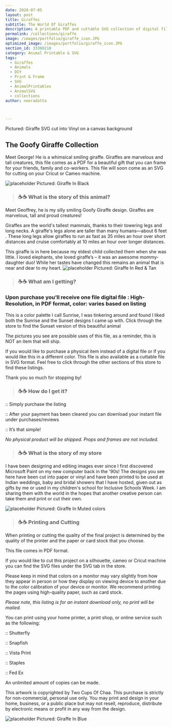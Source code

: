 ```yaml
---
date: 2020-07-05
layout: post
title: Giraffes
subtitle: The World Of Giraffes 
description: A printable PDF and cuttable SVG collection of digital files
permalink: /collections/giraffe
image: /images/portfolio/giraffe_icon.JPG
optimized_image: /images/portfolio/giraffe_icon.JPG
section_id: 33360210
category: Animal Printable & SVG
tags:
  - Giraffes
  - Animals
  - DIY
  - Print & Frame
  - SVG
  - AnimalPrintables
  - AnimalSVG
  - collections
author: neeradatta



---
```

Pictured: Giraffe SVG cut into Vinyl on a canvas background

## The Goofy Giraffe Collection

Meet George! He is a whimsical smiling giraffe. Giraffes are marvelous and tall creatures, this file comes as a PDF for a beautiful gift that you can frame for your friends, family and co-workers. This file will soon come as an SVG for cutting on your Cricut or Cameo machine. 

<img src="https://i.etsystatic.com/21226651/r/il/093529/2598871128/il_1588xN.2598871128_kcpw.jpg" alt="placeholder" title = GiraffeInBlack>
 Pictured: Giraffe In Black

> ### ☕☕ What is the story of this animal? 

Meet Geoffrey, he is my silly smiling Goofy Giraffe design. Giraffes are marvelous, tall and proud creatures!

Giraffes are the world's tallest mammals, thanks to their towering legs and long necks. A giraffe's legs alone are taller than many humans—about 6 feet . These long legs allow giraffes to run as fast as 35 miles an hour over short distances and cruise comfortably at 10 miles an hour over longer distances.

This giraffe is in here because my eldest child collected them when she was little. I loved elephants, she loved giraffe’s – it was an awesome mommy-daughter duo! While her tastes have changed this remains an animal that is near and dear to my heart.
<img src="https://i.etsystatic.com/21226651/r/il/21985a/2598891982/il_1588xN.2598891982_4bf2.jpg" alt="placeholder" title = GiraffeRedTan>
Pictured: Giraffe In Red & Tan

> ### ☕☕ What am I getting? 

### Upon purchase you’ll receive one file digital file : High-Resolution, in PDF format, color: varies based on listing

This is a color palette I call Sunrise, I was tinkering around and found I liked both the Sunrise and the Sunset designs I came up with. Click through the store to find the Sunset version of this beautiful animal

The pictures you see are possible uses of this file, as a reminder, this is NOT an item that will ship.

If you would like to purchase a physical item instead of a digital file or if you would like this in a different color. This file is also available as a cuttable file in SVG format. Feel free to click through the other sections of this store to find these listings.

Thank you so much for stopping by!

> ### ☕☕ How do I get it? 

:: Simply purchase the listing

:: After your payment has been cleared you can download your instant file under purchases/reviews

:: It’s that simple!

*No physical product will be shipped. Props and frames are not included.*





> ### ☕☕ What is the story of my store 

I have been designing and editing images ever since I first discovered Microsoft Paint on my new computer back in the '90s! The designs you see here have been cut into paper or vinyl and have been printed to be used at Indian weddings, baby and bridal showers that I have hosted, given out as gifts by me or used in my children's school for Inclusive Schools Week. I am sharing them with the world in the hopes that another creative person can take them and print or cut their own.



<img src="https://i.etsystatic.com/21226651/r/il/5a34dc/2646578349/il_1588xN.2646578349_n9hc.jpg" alt="placeholder" title = GiraffeInMuted>
Pictured:  Giraffe In Muted colors

> ### ☕☕ Printing and Cutting 

When printing or cutting the quality of the final project is determined by the quality of the printer and the paper or card stock that you choose.

This file comes in PDF format.

If you would like to cut this project on a silhouette, cameo or Cricut machine you can find the SVG files under the SVG tab in the store.

Please keep in mind that colors on a monitor may vary slightly from how they appear in person or how they display on viewing device to another due to the color calibration of your device or monitor. We recommend printing the pages using high-quality paper, such as card stock.


*Please note, this listing is for an instant download only, no print will be mailed.*


You can print using your home printer, a print shop, or online service such as the following:

:: Shutterfly

:: Snapfish

:: Vista Print

:: Staples

:: Fed Ex

An unlimited amount of copies can be made.

This artwork is copyrighted by Two Cups Of Chaa. This purchase is strictly for non-commercial, personal use only. You may print and design in your home, business, or a public place but may not resell, reproduce, distribute by electronic means or profit in any way from the design.



<img src="https://i.etsystatic.com/21226651/r/il/b6b5ea/2598891134/il_1588xN.2598891134_4piy.jpg" alt="placeholder" title = GiraffeInBlue>
Pictured: Giraffe In Blue






